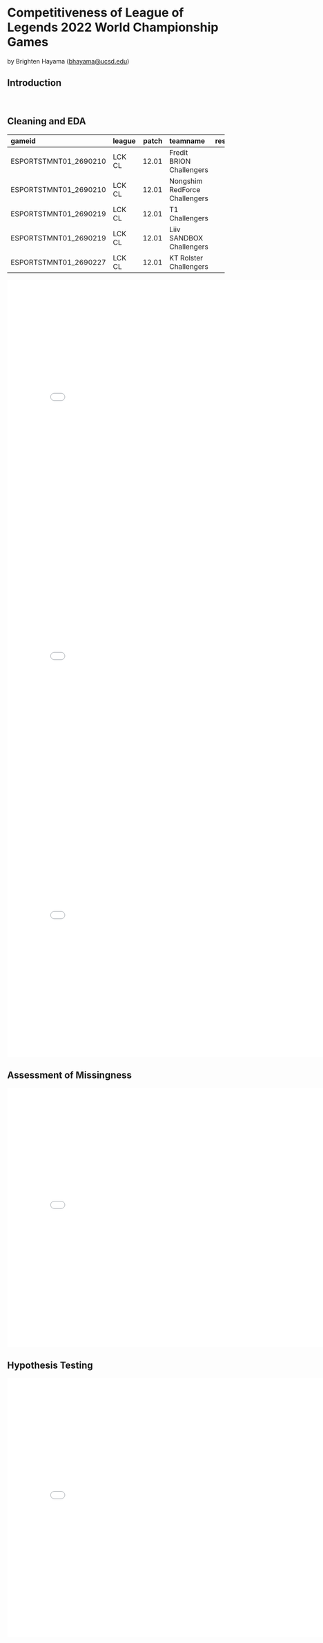 # Competitiveness of League of Legends 2022 World Championship Games 

by Brighten Hayama (bhayama@ucsd.edu)

## Introduction 




<br>

## Cleaning and EDA


| gameid                | league   |   patch | teamname                      |   result |   gamelength |   golddiffat15 |   abs_golddiffat15 | is_wcs   |
|:----------------------|:---------|--------:|:------------------------------|---------:|-------------:|---------------:|-------------------:|:---------|
| ESPORTSTMNT01_2690210 | LCK CL   |   12.01 | Fredit BRION Challengers      |        0 |         1713 |            107 |                107 | False    |
| ESPORTSTMNT01_2690210 | LCK CL   |   12.01 | Nongshim RedForce Challengers |        1 |         1713 |           -107 |                107 | False    |
| ESPORTSTMNT01_2690219 | LCK CL   |   12.01 | T1 Challengers                |        0 |         2114 |          -1763 |               1763 | False    |
| ESPORTSTMNT01_2690219 | LCK CL   |   12.01 | Liiv SANDBOX Challengers      |        1 |         2114 |           1763 |               1763 | False    |
| ESPORTSTMNT01_2690227 | LCK CL   |   12.01 | KT Rolster Challengers        |        1 |         1972 |           1191 |               1191 | False    |


<iframe src="assets/golddiff-plot.html" width=800 height=600 frameBorder=0></iframe>

<iframe src="assets/gamelen-golddiff-plot.html" width=800 height=600 frameBorder=0></iframe>

<iframe src="assets/wcs-golddiff-plot.html" width=800 height=600 frameBorder=0></iframe>

<br>

## Assessment of Missingness

<iframe src="assets/patch-missingness-plot.html" width=800 height=600 frameBorder=0></iframe>


<br>

## Hypothesis Testing

<iframe src="assets/hyp-test-plot.html" width=800 height=600 frameBorder=0></iframe>


<br>

